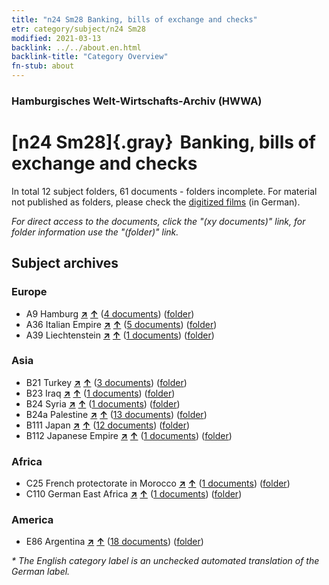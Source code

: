 ```yaml
---
title: "n24 Sm28 Banking, bills of exchange and checks"
etr: category/subject/n24 Sm28
modified: 2021-03-13
backlink: ../../about.en.html
backlink-title: "Category Overview"
fn-stub: about
---
```


### Hamburgisches Welt-Wirtschafts-Archiv (HWWA)
# [n24 Sm28]{.gray}&#8201; Banking, bills of exchange and checks&#160; 





In total 12 subject folders, 61 documents - folders incomplete.
For material not published as folders, please check the [digitized films](/film/h1_sh) (in German).

_For direct access to the documents, click the "(xy documents)" link, for folder information use the "(folder)" link._

## Subject archives



### Europe

- A9 Hamburg [**&nearr;**](../../../geo/i/140905/about.en.html "Hamburg (all folders)") [**&uarr;**](../../../geo/about.en.html#A9 "Country category system") (<a href="https://pm20.zbw.eu/dfgview/sh/140905,145399" title="about: Hamburg : Banking, bills of exchange and checks" target="_blank">4 documents</a>) ([folder](http://purl.org/pressemappe20/folder/sh/140905,145399))
- A36 Italian Empire [**&nearr;**](../../../geo/i/141012/about.en.html "Italian Empire (all folders)") [**&uarr;**](../../../geo/about.en.html#A36 "Country category system") (<a href="https://pm20.zbw.eu/dfgview/sh/141012,145399" title="about: Italian Empire : Banking, bills of exchange and checks" target="_blank">5 documents</a>) ([folder](http://purl.org/pressemappe20/folder/sh/141012,145399))
- A39 Liechtenstein [**&nearr;**](../../../geo/i/141016/about.en.html "Liechtenstein (all folders)") [**&uarr;**](../../../geo/about.en.html#A39 "Country category system") (<a href="https://pm20.zbw.eu/dfgview/sh/141016,145399" title="about: Liechtenstein : Banking, bills of exchange and checks" target="_blank">1 documents</a>) ([folder](http://purl.org/pressemappe20/folder/sh/141016,145399))

### Asia

- B21 Turkey [**&nearr;**](../../../geo/i/141111/about.en.html "Turkey (all folders)") [**&uarr;**](../../../geo/about.en.html#B21 "Country category system") (<a href="https://pm20.zbw.eu/dfgview/sh/141111,145399" title="about: Turkey : Banking, bills of exchange and checks" target="_blank">3 documents</a>) ([folder](http://purl.org/pressemappe20/folder/sh/141111,145399))
- B23 Iraq [**&nearr;**](../../../geo/i/141113/about.en.html "Iraq (all folders)") [**&uarr;**](../../../geo/about.en.html#B23 "Country category system") (<a href="https://pm20.zbw.eu/dfgview/sh/141113,145399" title="about: Iraq : Banking, bills of exchange and checks" target="_blank">1 documents</a>) ([folder](http://purl.org/pressemappe20/folder/sh/141113,145399))
- B24 Syria [**&nearr;**](../../../geo/i/141114/about.en.html "Syria (all folders)") [**&uarr;**](../../../geo/about.en.html#B24 "Country category system") (<a href="https://pm20.zbw.eu/dfgview/sh/141114,145399" title="about: Syria : Banking, bills of exchange and checks" target="_blank">1 documents</a>) ([folder](http://purl.org/pressemappe20/folder/sh/141114,145399))
- B24a Palestine [**&nearr;**](../../../geo/i/141115/about.en.html "Palestine (all folders)") [**&uarr;**](../../../geo/about.en.html#B24a "Country category system") (<a href="https://pm20.zbw.eu/dfgview/sh/141115,145399" title="about: Palestine : Banking, bills of exchange and checks" target="_blank">13 documents</a>) ([folder](http://purl.org/pressemappe20/folder/sh/141115,145399))
- B111 Japan [**&nearr;**](../../../geo/i/141272/about.en.html "Japan (all folders)") [**&uarr;**](../../../geo/about.en.html#B111 "Country category system") (<a href="https://pm20.zbw.eu/dfgview/sh/141272,145399" title="about: Japan : Banking, bills of exchange and checks" target="_blank">12 documents</a>) ([folder](http://purl.org/pressemappe20/folder/sh/141272,145399))
- B112 Japanese Empire [**&nearr;**](../../../geo/i/141273/about.en.html "Japanese Empire (all folders)") [**&uarr;**](../../../geo/about.en.html#B112 "Country category system") (<a href="https://pm20.zbw.eu/dfgview/sh/141273,145399" title="about: Japanese Empire : Banking, bills of exchange and checks" target="_blank">1 documents</a>) ([folder](http://purl.org/pressemappe20/folder/sh/141273,145399))

### Africa

- C25 French protectorate in Morocco [**&nearr;**](../../../geo/i/141358/about.en.html "French protectorate in Morocco (all folders)") [**&uarr;**](../../../geo/about.en.html#C25 "Country category system") (<a href="https://pm20.zbw.eu/dfgview/sh/141358,145399" title="about: French protectorate in Morocco : Banking, bills of exchange and checks" target="_blank">1 documents</a>) ([folder](http://purl.org/pressemappe20/folder/sh/141358,145399))
- C110 German East Africa [**&nearr;**](../../../geo/i/141471/about.en.html "German East Africa (all folders)") [**&uarr;**](../../../geo/about.en.html#C110 "Country category system") (<a href="https://pm20.zbw.eu/dfgview/sh/141471,145399" title="about: German East Africa : Banking, bills of exchange and checks" target="_blank">1 documents</a>) ([folder](http://purl.org/pressemappe20/folder/sh/141471,145399))

### America

- E86 Argentina [**&nearr;**](../../../geo/i/141692/about.en.html "Argentina (all folders)") [**&uarr;**](../../../geo/about.en.html#E86 "Country category system") (<a href="https://pm20.zbw.eu/dfgview/sh/141692,145399" title="about: Argentina : Banking, bills of exchange and checks" target="_blank">18 documents</a>) ([folder](http://purl.org/pressemappe20/folder/sh/141692,145399))


_* The English category label is an unchecked automated translation of the German label._

